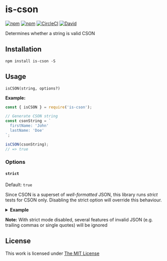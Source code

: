 # is-cson

[![npm](https://flat.badgen.net/npm/license/is-cson)](https://www.npmjs.org/package/is-cson)
[![npm](https://flat.badgen.net/npm/v/is-cson)](https://www.npmjs.org/package/is-cson)
[![CircleCI](https://flat.badgen.net/circleci/github/idleberg/node-is-cson)](https://circleci.com/gh/idleberg/node-is-cson)
[![David](https://flat.badgen.net/david/dep/idleberg/node-is-cson)](https://david-dm.org/idleberg/node-is-cson)

Determines whether a string is valid CSON

## Installation

`npm install is-cson -S`

## Usage

`isCSON(string, options?)`

**Example:**

```js
const { isCSON } = require('is-cson');

// Generate CSON string
const csonString = `
  firstName: 'John'
  lastName: 'Doe'
`;

isCSON(csonString);
// => true
```

### Options

#### `strict`

Default: `true`  

Since CSON is a superset of *well-formatted* JSON, this library runs *strict* tests for CSON only. Disabling the strict option will override this behaviour.

<details>
<summary><strong>Example</strong></summary>

```js
const jsonString = `{
  "firstName": "John",
  "lastName": "Doe"
}`;

isCSON(jsonString, { strict: false });
// => true
```
</details>

**Note:** With strict mode disabled, several features of invalid JSON (e.g. trailing commas or single quotes) will be ignored

## License

This work is licensed under [The MIT License](https://opensource.org/licenses/MIT)
